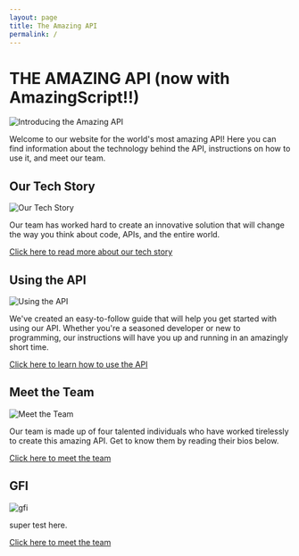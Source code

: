 ```yaml
---
layout: page
title: The Amazing API
permalink: /
---
```

# THE AMAZING API (now with AmazingScript!!)
![Introducing the Amazing API](images/1600x500_white_228B22_introducing-the-amazing-api.png)

Welcome to our website for the world's most amazing API! Here you can find information about the technology behind the API, instructions on how to use it, and meet our team.

## Our Tech Story

![Our Tech Story](images/600x400_ffffff_3A5F0B_our-tech-story.png)

Our team has worked hard to create an innovative solution that will change the way you think about code, APIs, and the entire world.

[Click here to read more about our tech story](OUR_TECH_STORY.md)

## Using the API

![Using the API](images/600x400_ffffff_8FBC8F_using-the-api.png)

We've created an easy-to-follow guide that will help you get started with using our API. Whether you're a seasoned developer or new to programming, our instructions will have you up and running in an amazingly short time.

[Click here to learn how to use the API](USING_THE_API.md)

## Meet the Team

![Meet the Team](images/600x400_ffffff_5F9EA0_meet-the-team.png)

Our team is made up of four talented individuals who have worked tirelessly to create this amazing API. Get to know them by reading their bios below.

[Click here to meet the team](MEET_THE_TEAM.md)

## GFI

![gfi](images/600x400_ffffff_5F9EA0_meet-the-team.png)

super test here.

[Click here to meet the team](gfi.md)
